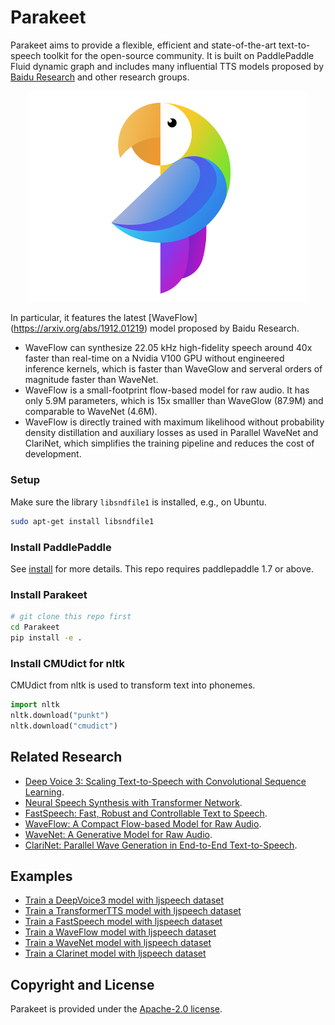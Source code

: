 # Parakeet

Parakeet aims to provide a flexible, efficient and state-of-the-art text-to-speech toolkit for the open-source community. It is built on PaddlePaddle Fluid dynamic graph and includes many influential TTS models proposed by [Baidu Research](http://research.baidu.com) and other research groups.  

<div align="center">
  <img src="images/logo.png" width=450 /> <br>
</div>

In particular, it features the latest [WaveFlow] (https://arxiv.org/abs/1912.01219) model proposed by Baidu Research.
- WaveFlow can synthesize 22.05 kHz high-fidelity speech around 40x faster than real-time on a Nvidia V100 GPU without engineered inference kernels, which is faster than WaveGlow and serveral orders of magnitude faster than WaveNet.
- WaveFlow is a small-footprint flow-based model for raw audio. It has only 5.9M parameters, which is 15x smalller than WaveGlow (87.9M) and comparable to WaveNet (4.6M).
- WaveFlow is directly trained with maximum likelihood without probability density distillation and auxiliary losses as used in Parallel WaveNet and ClariNet, which simplifies the training pipeline and reduces the cost of development.

### Setup

Make sure the library `libsndfile1` is installed, e.g., on Ubuntu.

```bash
sudo apt-get install libsndfile1
```

### Install PaddlePaddle

See [install](https://www.paddlepaddle.org.cn/install/quick) for more details. This repo requires paddlepaddle 1.7 or above.

### Install Parakeet

```bash
# git clone this repo first
cd Parakeet
pip install -e .
```

### Install CMUdict for nltk

CMUdict from nltk is used to transform text into phonemes.
```python
import nltk
nltk.download("punkt")
nltk.download("cmudict")
```


## Related Research

- [Deep Voice 3: Scaling Text-to-Speech with Convolutional Sequence Learning](https://arxiv.org/abs/1710.07654).
- [Neural Speech Synthesis with Transformer Network](https://arxiv.org/abs/1809.08895).
- [FastSpeech: Fast, Robust and Controllable Text to Speech](https://arxiv.org/abs/1905.09263).
- [WaveFlow: A Compact Flow-based Model for Raw Audio](https://arxiv.org/abs/1912.01219).
- [WaveNet: A Generative Model for Raw Audio](https://arxiv.org/abs/1609.03499).
- [ClariNet: Parallel Wave Generation in End-to-End Text-to-Speech](https://arxiv.org/abs/1807.07281).

## Examples

- [Train a DeepVoice3 model with ljspeech dataset](./examples/deepvoice3)
- [Train a TransformerTTS  model with ljspeech dataset](./examples/transformer_tts)
- [Train a FastSpeech model with ljspeech dataset](./examples/fastspeech)
- [Train a WaveFlow model with ljspeech dataset](./examples/waveflow)
- [Train a WaveNet model with ljspeech dataset](./examples/wavenet)
- [Train a Clarinet model with ljspeech dataset](./examples/clarinet)

## Copyright and License

Parakeet is provided under the [Apache-2.0 license](LICENSE).
